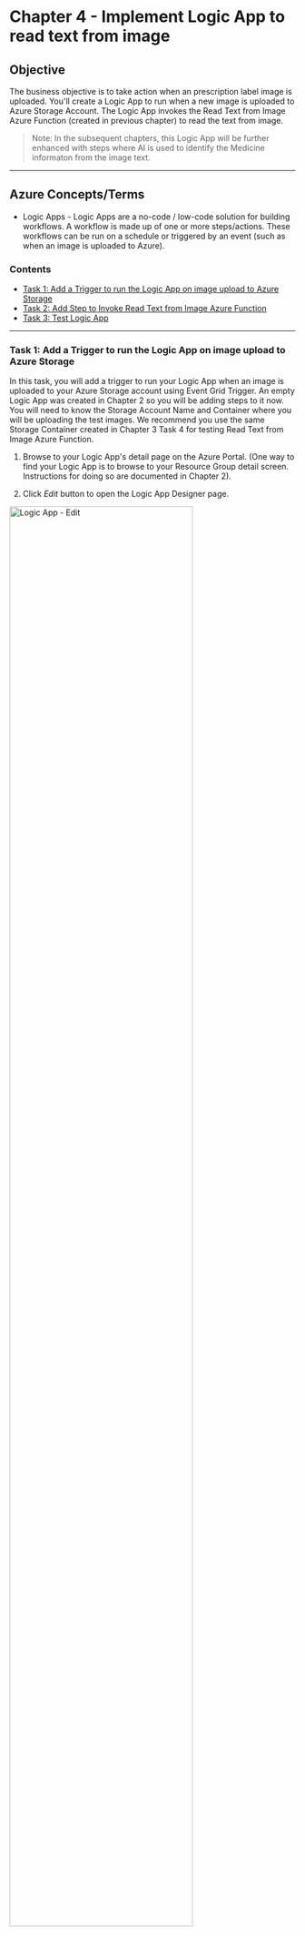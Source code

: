 # Chapter 4 - Implement Logic App to read text from image

## Objective
The business objective is to take action when an prescription label image is uploaded. You'll create a Logic App to run when a new image is uploaded to Azure Storage Account. The Logic App invokes the Read Text from Image Azure Function (created in previous chapter) to read the text from image.

> Note: In the subsequent chapters, this Logic App will be further enhanced with steps where AI is used to identify the Medicine informaton from the image text.

***
## Azure Concepts/Terms 

* Logic Apps - Logic Apps are a no-code / low-code solution for building workflows. A workflow is made up of one or more steps/actions.  These workflows can be run on a schedule or triggered by an event (such as when an image is uploaded to Azure).

### Contents

* [Task 1: Add a Trigger to run the Logic App on image upload to Azure Storage](#task-1-add-trigger-to-run-the-logic-app-on-image-upload-to-azure-storage)
* [Task 2: Add Step to Invoke Read Text from Image Azure Function](#task-2-add-step-to-invoke-read-text-from-image-azure-function)
* [Task 3: Test Logic App](#task-3-test-logic-app)

***

### Task 1: Add a Trigger to run the Logic App on image upload to Azure Storage 

In this task, you will add a trigger to run your Logic App when an image is uploaded to your Azure Storage account using Event Grid Trigger. An empty Logic App was created in Chapter 2 so you will be adding steps to it now. You will need to know the Storage Account Name and Container where you will be uploading the test images. We recommend you use the same Storage Container created in Chapter 3 Task 4 for testing Read Text from Image Azure Function.

1. Browse to your Logic App's detail page on the Azure Portal. (One way to find your Logic App is to browse to your Resource Group detail screen. Instructions for doing so are documented in Chapter 2).

2. Click *Edit* button to open the Logic App Designer page.

<img src="./images/LogicAppDetail.GIF" alt="Logic App - Edit" width="80%" height="80%"/>

3. On Logic App Designer page, select *When an Event Grid resource event occurs* tile under *Start with common trigger* section.

<img src="./images/LogicAppTrigger.GIF" alt="Logic App - Designer" width="80%" height="80%"/>

4. Click the *+* sign next to Azure Event Grid block on the designer, sign-in to the Azure AD (this is the same account you logged into Azure Portal, most likely you have access to only one tenant so the defualt selection of the tenant dropdown should suffice) and then click Continue button.

<img src="./images/LogicAppEventGridTriggerSetup1.GIF" alt="Logic App - Event Trigger Setup 1" width="80%" height="80%"/>

<img src="./images/LogicAppEventGridTriggerSetup2.GIF" alt="Logic App - Event Trigger Setup 2" width="80%" height="80%"/>

5. Configure the Event Grid Trigger to fire on image upload to the Azure Storage Account.

    a. Select your Azure Subscription 

    b. Select *Microsoft.Storage.StorageAccounts* for Resource Type

    c. Select *Microsoft.Storage.BlobCreated* Event for Event Type

<img src="./images/LogicAppEventGridTriggerSetup3.GIF" alt="Logic App - Event Trigger Setup 3" width="80%" height="80%"/>

At this point, you have a Logic App configured to run when an image is uploaded to storage account.

***

### Task 2: Add Step to Invoke Read Text from Image Azure Function 

In this task, you will add action step to the Logic App to invoke Azure Function to read text from uploaded image.

1. Click *+ New Step* button on the Logic App Designer

2. Type *function* in the Choose an action box and select *Azure Function* action

<img src="./images/LogicAppSelectAzureFunctionAction.GIF" alt="Logic App - Azure Function Step" width="80%" height="80%"/>

3. A list of Azure Function Apps from your Azure Subscription is displayed. Select the Function App created in Chapter 3. A list of functions in the Function App will be displayed, *ReadImageText* should be the only function and needs to be selected.

<img src="./images/LogicAppSelectAzureFunctionAction2.GIF" alt="Logic App - Azure Function Setup 1" width="80%" height="80%"/>

4. For ReadImageText step, add the following text in the *Request Body* text box. This causes the URL of the test image uploaded to Azure Storage to be passed to the Azure Function at runtime.

```
{
	"blobUrl": @triggerBody()?['data']['url']
}
```

<img src="./images/LogicAppAzureFuncConfig.GIF" alt="Logic App - Azure Function Setup 2" width="80%" height="80%"/>

***

### Task 3: Test Logic App

In this task, you will be upload another test image to Azure Storage Account and verify Logic App executes successfully and invokes ReadImageText Azure Function to get the text for the image.

1. Download the following image by right-clicking and select *Save Image as...* option and follow the instructions similar to Chapter 3 Task 4 to upload the image to Azure Storage Acccount.

<img src="../test-images/lisinopril.jpg" alt="Test Prescription Image" width="80%" height="80%"/>

2. Browse to the Logic App detail screen and you will see Run History for the executions. Click the top row which is most recent execution of Logic App and show *Succeeded* as the status. 

<img src="./images/LogicAppRunHistory.GIF" alt="LOgic App - Run History" width="100%" height="80%"/>

3. Logic App Run detial will be displayed and should show the text from image as the output of the second step.

<img src="./images/LogicAppRunDetail.GIF" alt="Logic App - Run Details" width="80%" height="80%"/>

***

## Review

At this point you have a Logic App which uses Azure Functions, AI Capabilities of Azure Computer Vision Cognitive Sevice and Storage Account to identify the text from a medical prescription image.

[Previous Chapter](../chapter3/Readme.md) | Next Chapter (coming soon)

